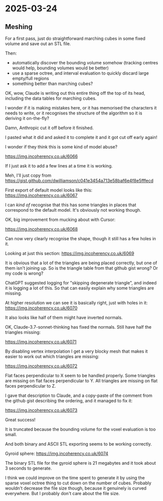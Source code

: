 # 2025-03-24

## Meshing

For a first pass, just do straightforward marching cubes in some
fixed volume and save out an STL file.

Then:

 * automatically discover the bounding volume somehow (tracking centres would help, bounding volumes would be better)
 * use a sparse octree, and interval evaluation to quickly discard large empty/full regions
 * something better than marching cubes?

OK, wow, Claude is writing out this entire thing off the top of its head,
including the data tables for marching cubes.

I wonder if it is making mistakes here, or it has memorised the characters
it needs to write, or it recognises the structure of the algorithm so it
is deriving it on-the-fly?

Damn, Anthropic cut it off before it finished.

I pasted what it did and asked it to complete it and it got cut off
early again!

I wonder if they think this is some kind of model abuse?

https://img.incoherency.co.uk/6066

If I just ask it to add a few lines at a time it is working.

Meh, I'll just copy from https://gist.github.com/dwilliamson/c041e3454a713e58baf6e4f8e5fffecd

First export of default model looks like this: https://img.incoherency.co.uk/6067

I can *kind of* recognise that this has some triangles in places that
correspond to the default model. It's obviously not working though.

OK, big improvement from mucking about with Cursor:

https://img.incoherency.co.uk/6068

Can now very clearly recognise the shape, though it still has a few
holes in it.

Looking at just this section: https://img.incoherency.co.uk/6069

It is obvious that a lot of the triangles are being placed correctly,
but one of them isn't joining up. So is the triangle table from that
github gist wrong? Or my code is wrong?

ChatGPT suggested logging for "skipping degenerate triangle", and indeed
it is logging a lot of this. So that can easily explain why some triangles
are missing.

At higher resolution we can see it is basically right, just with
holes in it: https://img.incoherency.co.uk/6070

It also looks like half of them might have inverted normals.

OK, Claude-3.7-sonnet-thinking has fixed the normals. Still have half
the triangles missing:

https://img.incoherency.co.uk/6071

By disabling vertex interpolation I get a very blocky mesh that makes
it easier to work out which triangles are missing:

https://img.incoherency.co.uk/6072

Flat faces perpendicular to X seem to be handled properly. Some
triangles are missing on flat faces perpendicular to Y. All triangles
are missing on flat faces perpendicular to Z.

I gave that description to Claude, and a copy-paste of the comment
from the github gist describing the ordering, and it managed to fix
it:

https://img.incoherency.co.uk/6073

Great success!

It is truncated because the bounding volume for the voxel evaluation is
too small.

And both binary and ASCII STL exporting seems to be working
correctly.

Gyroid sphere: https://img.incoherency.co.uk/6074

The binary STL file for the gyroid sphere is 21 megabytes and it took
about 3 seconds to generate.

I think we could improve on the time spent to generate it by using the
sparse voxel octree thing to cut down on the number of cubes. Probably
wouldn't decrease the file size though, because it genuinely is curved
everywhere. But I probably don't care about the file size.

